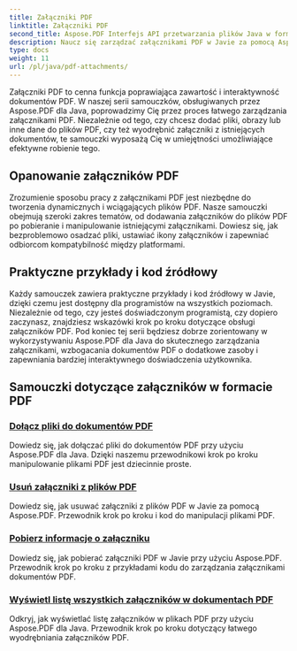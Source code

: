 ```yaml
---
title: Załączniki PDF
linktitle: Załączniki PDF
second_title: Aspose.PDF Interfejs API przetwarzania plików Java w formacie Java
description: Naucz się zarządzać załącznikami PDF w Javie za pomocą Aspose.PDF. Bez wysiłku dołącz pliki, obrazy i inne materiały do plików PDF.
type: docs
weight: 11
url: /pl/java/pdf-attachments/
---
```


Załączniki PDF to cenna funkcja poprawiająca zawartość i interaktywność dokumentów PDF. W naszej serii samouczków, obsługiwanych przez Aspose.PDF dla Java, poprowadzimy Cię przez proces łatwego zarządzania załącznikami PDF. Niezależnie od tego, czy chcesz dodać pliki, obrazy lub inne dane do plików PDF, czy też wyodrębnić załączniki z istniejących dokumentów, te samouczki wyposażą Cię w umiejętności umożliwiające efektywne robienie tego.

## Opanowanie załączników PDF

Zrozumienie sposobu pracy z załącznikami PDF jest niezbędne do tworzenia dynamicznych i wciągających plików PDF. Nasze samouczki obejmują szeroki zakres tematów, od dodawania załączników do plików PDF po pobieranie i manipulowanie istniejącymi załącznikami. Dowiesz się, jak bezproblemowo osadzać pliki, ustawiać ikony załączników i zapewniać odbiorcom kompatybilność między platformami.

## Praktyczne przykłady i kod źródłowy

Każdy samouczek zawiera praktyczne przykłady i kod źródłowy w Javie, dzięki czemu jest dostępny dla programistów na wszystkich poziomach. Niezależnie od tego, czy jesteś doświadczonym programistą, czy dopiero zaczynasz, znajdziesz wskazówki krok po kroku dotyczące obsługi załączników PDF. Pod koniec tej serii będziesz dobrze zorientowany w wykorzystywaniu Aspose.PDF dla Java do skutecznego zarządzania załącznikami, wzbogacania dokumentów PDF o dodatkowe zasoby i zapewniania bardziej interaktywnego doświadczenia użytkownika.

## Samouczki dotyczące załączników w formacie PDF
### [Dołącz pliki do dokumentów PDF](./attach-files-pdf-documents/)
Dowiedz się, jak dołączać pliki do dokumentów PDF przy użyciu Aspose.PDF dla Java. Dzięki naszemu przewodnikowi krok po kroku manipulowanie plikami PDF jest dziecinnie proste.
### [Usuń załączniki z plików PDF](./remove-attachments-from-pdfs/)
Dowiedz się, jak usuwać załączniki z plików PDF w Javie za pomocą Aspose.PDF. Przewodnik krok po kroku i kod do manipulacji plikami PDF.
### [Pobierz informacje o załączniku](./retrieve-attachment-information/)
Dowiedz się, jak pobierać załączniki PDF w Javie przy użyciu Aspose.PDF. Przewodnik krok po kroku z przykładami kodu do zarządzania załącznikami dokumentów PDF.
### [Wyświetl listę wszystkich załączników w dokumentach PDF](./list-all-attachments-pdf-documents/)
Odkryj, jak wyświetlać listę załączników w plikach PDF przy użyciu Aspose.PDF dla Java. Przewodnik krok po kroku dotyczący łatwego wyodrębniania załączników PDF.
